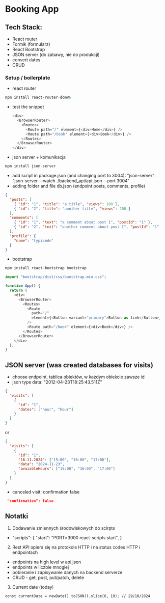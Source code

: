 # Booking App

## Tech Stack:

- React router
- Formik (formularz)
- React Bootstrap
- JSON server (do zabawy, nie do produkcji)
- convert dates
- CRUD

### Setup / boilerplate

- react router

```js
npm install react-router-dom@6
```

- test the snippet

  ```js
  <div>
    <BrowserRouter>
      <Routes>
        <Route path="/" element={<div>Home</div>} />
        <Route path="/book" element={<div>Book</div>} />
      </Routes>
    </BrowserRouter>
  </div>
  ```

- json server + komunikacja

```js
npm install json-server
```

- add script in package.json (and changing port to 3004):
  "json-server": "json-server --watch ./backend_api/api.json --port 3004"
- adding folder and file db.json (endpoint posts, comments, profile)

```json
{
  "posts": [
    { "id": "1", "title": "a title", "views": 100 },
    { "id": "2", "title": "another title", "views": 200 }
  ],
  "comments": [
    { "id": "1", "text": "a comment about post 1", "postId": "1" },
    { "id": "2", "text": "another comment about post 1", "postId": "1" }
  ],
  "profile": {
    "name": "typicode"
  }
}
```

- bootstrap

```js
npm install react-bootstrap bootstrap
```

```js
import "bootstrap/dist/css/bootstrap.min.css";

function App() {
  return (
    <div>
      <BrowserRouter>
        <Routes>
          <Route
            path="/"
            element={<Button variant="primary">Button as link</Button>}
          />
          <Route path="/book" element={<div>Book</div>} />
        </Routes>
      </BrowserRouter>
    </div>
  );
}
```

## JSON server (was created databases for visits)

- choose endpoint, tablica obiektów, w każdym obiekcie zawsze id
- json type data: "2012-04-23T18:25:43.511Z"

```json
{
  "visits": [
    {
      "id": "1",
      "dates": ["hour", "hour"]
    }
  ]
}
```

or

```json
{
  "visits": [
    {
      "id": "1",
      "16.11.2024": ["15:00", "16:00", "17:00"],
      "data": "2024-11-23",
      "avaiableHours": ["15:00", "16:00", "17:00"]
    }
  ]
}
```

- canceled visit: confirmation false

```json
 "confirmation": false
```

## Notatki

1. Dodawanie zmiennych środowiskowych do scirpts

- "scripts": {
  "start": "PORT=3000 react-scripts start",
  }

2. Rest API opiera się na protokole HTTP i na status codes HTTP i endpointach

- endpoints na high level w api.json
- endpoints w liczbie mnogiej
- pobieranie i zapisywanie danych na backend serverze
- CRUD - get, post, put/patch, delete

3. Current date (today)
```ja
const currentDate = newDate().toJSON().slice(0, 10); // 29/10/2024
```
